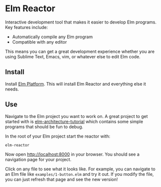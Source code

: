 # Elm Reactor

Interactive development tool that makes it easier to develop Elm
programs. Key features include:

  * Automatically compile any Elm program
  * Compatible with any editor

This means you can get a great development experience whether you are using
Sublime Text, Emacs, vim, or whatever else to edit Elm code.


## Install

Install [Elm Platform][platform]. This will install Elm Reactor and everything
else it needs.

[platform]: http://elm-lang.org/install


## Use

Navigate to the Elm project you want to work on. A great project to get started
with is [elm-architecture-tutorial][] which contains some simple programs that should be fun
to debug.

[elm-architecture-tutorial]: https://github.com/evancz/elm-architecture-tutorial

In the root of your Elm project start the reactor with:

```bash
elm-reactor
```

Now open [http://localhost:8000](http://localhost:8000) in your browser. You
should see a navigation page for your project.

Click on any file to see what it looks like. For example, you can navigate to an Elm file like `examples/1-button.elm` and try it out. If you modify the file, you can just refresh that page and see the new version!


